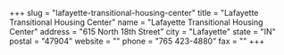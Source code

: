 +++
slug = "lafayette-transitional-housing-center"
title = "Lafayette Transitional Housing Center"
name = "Lafayette Transitional Housing Center"
address = "615 North 18th Street"
city = "Lafayette"
state = "IN"
postal = "47904"
website = ""
phone = "765 423-4880"
fax = ""
+++
